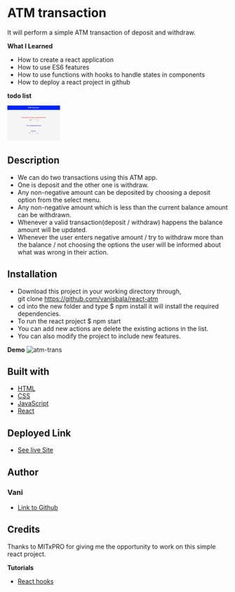 # ATM transaction
 It will perform a simple ATM transaction of deposit and withdraw.

**What I Learned**
- How to create a react application
- How to use ES6 features
- How to use functions with hooks to handle states in components
- How to deploy a react project in github

**todo list**

<img src="./src/media/atm.jpg" width="120" height="80">

## Description
- We can do two transactions using this ATM app.
- One is deposit and the other one is withdraw.
- Any non-negative amount can be deposited by choosing a deposit option from the select menu.
- Any non-negative amount which is less than the current balance amount can be withdrawn.
- Whenever a valid transaction(deposit / withdraw) happens the balance amount will be updated.
- Whenever the user enters negative amount / try to withdraw more than the balance / not choosing the options
  the user will be informed about what was wrong in their action.
   

## Installation
- Download this project in your working directory through, \
git clone https://github.com/vanisbala/react-atm
- cd into the new folder and type
$ npm install
it will install the required dependencies.
- To run the react project
$ npm start
- You can add new actions are delete the existing actions in the list.
- You can also modify the project to include new features.

**Demo**
![atm-trans](./src/media/ATM.gif)

## Built with
- [HTML](https://developer.mozilla.org/en-US/docs/Web/HTML)
- [CSS](https://developer.mozilla.org/en-US/docs/Web/CSS)
- [JavaScript](https://developer.mozilla.org/en-US/docs/Web/Javascript)
- [React](https://reactjs.org/)

## Deployed Link
- [See live Site](https://vanisbala.github.io/react-atm/)


## Author
### Vani 
- [Link to Github](https://github.com/vanisbala)

## Credits
Thanks to MITxPRO for giving me the opportunity to work on this simple react project.

**Tutorials**
- [React hooks](https://reactjs.org/docs/hooks-intro.html)


